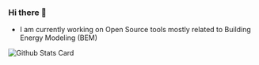 ### Hi there 👋

- I am currently working on Open Source tools mostly related to Building Energy Modeling (BEM)

![Github Stats Card](https://github-readme-stats.vercel.app/api?username=jmarrec&show_icons=true)
